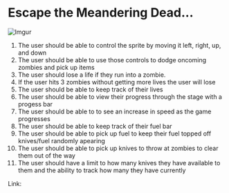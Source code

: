 
# Escape the Meandering Dead... #

![Imgur](https://i.imgur.com/tm6OX52.png)


1. The user should be able to control the sprite by moving it left, right, up, and down
2. The user should be able to use those controls to dodge oncoming zombies and pick up items
3. The user should lose a life if they run into a zombie.
4. If the user hits 3 zombies without getting more lives the user will lose
5. The user should be able to keep track of their lives
6. The user should be able to view their progress through the stage with a progess bar
7. The user should be able to to see an increase in speed as the game progresses
8. The user should be able to keep track of their fuel bar
9. The user should be able to pick up fuel to keep their fuel topped off
	knives/fuel randomly apearing
10. The user should be able to pick up knives to throw at zombies to clear them out of the way
11. The user should have a limit to how many knives they have available to them and the ability 
     to track how many they have currently 

  Link:
